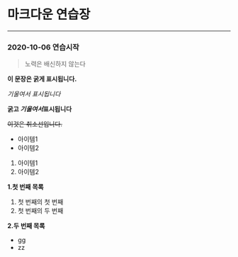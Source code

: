 # 마크다운 연습장
---
### 2020-10-06 연습시작

> 노력은 배신하지 않는다

**이 문장은 굵게 표시됩니다.**

*기울여서 표시됩니다*

**굵고 *기울여서*표시됩니다**

~~이것은 취소선입니다.~~

* 아이템1
* 아이템2

1. 아이템1
2. 아이템2

**1.첫 번째 목록**
  1. 첫 번째의 첫 번째
  2. 첫 번째의 두 번째
  
**2.두 번째 목록**
  - gg
  - zz

